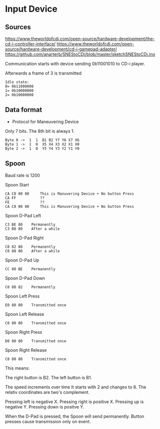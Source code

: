 # Input Device

## Sources

https://www.theworldofcdi.com/open-source/hardware-development/the-cd-i-controller-interface/
https://www.theworldofcdi.com/open-source/hardware-development/cd-i-gamepad-adapter/
https://github.com/anarterb/SNEStoCDi/blob/master/sketchSNEStoCDi.ino

Communication starts with device sending 0b11001010 to CD-i player.

Afterwards a frame of 3 is transmitted

    Idle state:
    0= 0b11000000
    1= 0b10000000
    2= 0b10000000

## Data format

* Protocol for Maneuvering Device

Only 7 bits. The 8th bit is always 1.

    Byte 0 ->  1  1  B1 B2 Y7 Y6 X7 X6
    Byte 1 ->  1  0  X5 X4 X3 X2 X1 X0
    Byte 2 ->  1  0  Y5 Y4 Y3 Y2 Y1 Y0

## Spoon

Baud rate is 1200

Spoon Start

    CA C0 80 80     This is Manuvering Device + No button Press
    CA FF           ??
    FE              ??
    CA C0 80 80     This is Manuvering Device + No button Press


Spoon D-Pad Left

    C3 BE 80    Permanently
    C3 B8 80    After a while

Spoon D-Pad Right

    C0 82 80    Permanently
    C0 88 80    After a while

Spoon D-Pad Up

    CC 80 BE    Permanently

Spoon D-Pad Down

    C0 80 82    Permanently

Spoon Left Press

    E0 80 80    Transmitted once

Spoon Left Release

    C0 80 80    Transmitted once

Spoon Right Press

    D0 80 80    Transmitted once

Spoon Right Release

    C0 80 80    Transmitted once


This means:

The right button is B2.
The left button is B1.

The speed increments over time
It starts with 2 and changes to 8.
The relativ coordinates are two's complement.

Pressing left is negative X.
Pressing right is positive X.
Pressing up is negative Y.
Pressing down is positve Y.

When the D-Pad is pressed, the Spoon will send permanently. Button presses cause transmission only on event.


